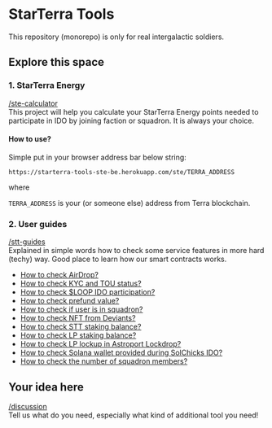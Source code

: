 # StarTerra Tools

This repository (monorepo) is only for real intergalactic soldiers.

## Explore this space

### 1. StarTerra Energy

[/ste-calculator](./ste-calculator)
<br> This project will help you calculate your StarTerra Energy points needed to participate in IDO by joining faction or squadron. It is always your choice.

#### How to use?

Simple put in your browser address bar below string:

`https://starterra-tools-ste-be.herokuapp.com/ste/TERRA_ADDRESS`

where

`TERRA_ADDRESS` is your (or someone else) address from Terra blockchain.

### 2. User guides

[/stt-guides](./stt-guides)
<br> Explained in simple words how to check some service features in more hard (techy) way. Good place to learn how our smart contracts works.

- [How to check AirDrop?](./stt-guides/airdrop.md)
- [How to check KYC and TOU status?](./stt-guides/kyc_tou.md)
- [How to check $LOOP IDO participation?](./stt-guides/ido_loop.md)
- [How to check prefund value?](./stt-guides/prefund.md)
- [How to check if user is in squadron?](./stt-guides/user_in_squadron.md)
- [How to check NFT from Deviants?](./stt-guides/deviants_nft.md)
- [How to check STT staking balance?](./stt-guides/stt_staking.md)
- [How to check LP staking balance?](./stt-guides/lp_staking.md)
- [How to check LP lockup in Astroport Lockdrop?](./stt-guides/astro_lockdrop.md)
- [How to check Solana wallet provided during SolChicks IDO?](./stt-guides/solana_wallet_solchicks.md)
- [How to check the number of squadron members?](./stt-guides/squadrons.md)

## Your idea here

[/discussion](https://github.com/starterra/tools/discussions)
<br> Tell us what do you need, especially what kind of additional tool you need!